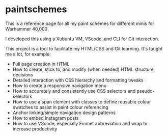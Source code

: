 # paintschemes
This is a reference page for all my paint schemes for different minis for Warhammer 40,000

I developed this using a Xubuntu VM, VScode, and CLI for Git interaction.

This project is a tool to facilitate my HTML/CSS and Git learning. It's taught me a lot, for example:
* Full page creation in HTML
* How to create, stick to, and modify (when needed) HTML structure decisions
* Detailed interaction with CSS hierarchy and formatting tweaks
* How to create a responsive navigation menu
* How to accurately and consistently use CSS selectors and pseudo-selectors
* How to use a span element with classes to define reusable colour swatches to assist in paint colour referencing
* Anchor linking/simple navigation design patterns
* How to embed Instagram posts
* How to use VScode, especially Emmet abbreviation and wrap to increase productivity
